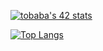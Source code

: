 [![tobaba's 42 stats](https://badge.mediaplus.ma/greenbinary/tobaba?1337Badge=off&42Network=off&UM6P=off)](https://github.com/oakoudad/badge42)

[![Top Langs](https://github-readme-stats.vercel.app/api/top-langs/?username=17931837B&theme=vue-dark&show_icons=true&layout=compact)](https://github.com/mo-ri-regen/github-readme-stats)